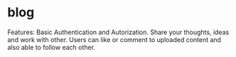 # blog
Features:
Basic Authentication and Autorization.
Share your thoughts, ideas and work with other. 
Users can like or comment to uploaded content and also able to follow each other.

